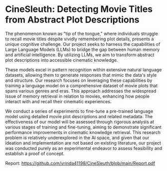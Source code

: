 # CineSleuth: Detecting Movie Titles from Abstract Plot Descriptions

The phenomenon known as "tip of the tongue," where individuals struggle to recall movie titles despite vividly remembering plot details, presents a unique cognitive challenge. Our project seeks to harness the capabilities of Large Language Models (LLMs) to bridge the gap between human memory and artificial intelligence. By utilizing LLMs, we aim to transform abstract plot descriptions into accessible cinematic knowledge.

These models excel in pattern recognition within extensive natural language datasets, allowing them to generate responses that mimic the data's style and structure. Our research focuses on leveraging these capabilities by training a language model on a comprehensive dataset of movie plots that spans various genres and eras. This approach addresses the widespread issue of memory retrieval in relation to movies, enhancing how people interact with and recall their cinematic experiences.

We conduct a series of experiments to fine-tune a pre-trained language model using detailed movie plot descriptions and related metadata. The effectiveness of our model will be assessed through rigorous analysis at various stages of training and fine-tuning, aiming to demonstrate significant performance improvements in cinematic knowledge retrieval. This research problem is relatively underexplored in the AI space, and given that our ideation and implementation are not based on existing literature, our project was conducted purely as an experimental endeavor to assess feasibility and establish a proof of concept.

Report: https://github.com/vrinda41198/CineSleuth/blob/main/Report.pdf
